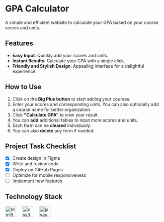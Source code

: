 # GPA Calculator

A simple and efficient website to calculate your GPA based on your course scores and units.

## Features

- **Easy Input**: Quickly add your scores and units.
- **Instant Results**: Calculate your GPA with a single click.
- **Friendly and Stylish Design**: Appealing interface for a delightful experience.

## How to Use

1. Click on the **Big Plus button** to start adding your courses.
2. Enter your scores and corresponding units. You can also optionally add a course name for better organization.
3. Click **"Calculate GPA"** to view your result.
4. You can **add** additional tables to input more scores and units.
5. Each form can be **cleared** individually.
6. You can also **delete** any form if needed.

## Project Task Checklist
- [x] Create design in Figma
- [x] Write and review code
- [x] Deploy on GitHub Pages
- [ ] Optimize for mobile responsiveness
- [ ] Implement new features

## Technology Stack

<div align="left">
  <img src="https://img.shields.io/badge/HTML5-E34F26?logo=html5&logoColor=white&style=for-the-badge" height="35" alt="html5 logo"  />
  <img width="12" />
  <img src="https://img.shields.io/badge/CSS3-1572B6?logo=css3&logoColor=white&style=for-the-badge" height="35" alt="css3 logo"  />
  <img width="12" />
  <img src="https://img.shields.io/badge/JavaScript-F7DF1E?logo=javascript&logoColor=black&style=for-the-badge" height="35" alt="javascript logo"  />
</div>
